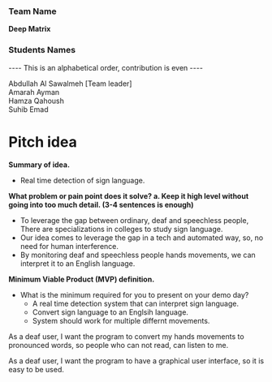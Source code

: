 ### Team Name

**Deep Matrix**

### Students Names

---- This is an alphabetical order, contribution is even ----

Abdullah Al Sawalmeh [Team leader]  
Amarah Ayman  
Hamza Qahoush  
Suhib Emad

# Pitch idea

**Summary of idea.**

- Real time detection of sign language.

**What problem or pain point does it solve? a. Keep it high level without going into too much detail. (3-4 sentences is enough)**

- To leverage the gap between ordinary, deaf and speechless people, There are specializations in colleges to study sign language.
- Our idea comes to leverage the gap in a tech and automated way, so, no need for human interference.
- By monitoring deaf and speechless people hands movements, we can interpret it to an English language.

**Minimum Viable Product (MVP) definition.**

- What is the minimum required for you to present on your demo day?
  - A real time detection system that can interpret sign language.
  - Convert sign language to an Englsih language.
  - System should work for multiple differnt movements.

As a deaf user, I want the program to convert my hands movements to pronounced words, so people who can not read, can listen to me.

As a deaf user, I want the program to have a graphical user interface, so it is easy to be used.
